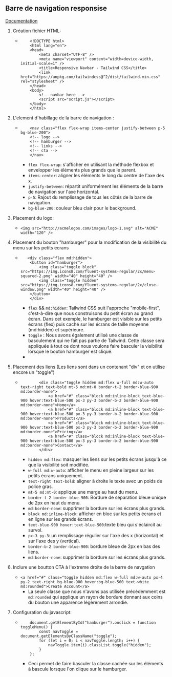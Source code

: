 ## Barre de navigation responsise 

[Documentation](https://tailwindcss.com/docs)

1. Création fichier HTML:
    -   ```
            <!DOCTYPE html>
            <html lang="en">
            <head>
                <meta charset="UTF-8" />
                <meta name="viewport" content="width=device-width, initial-scale=1" />
                <title>Responsive Navbar - Tailwind CSS</title>
                <link href="https://unpkg.com/tailwindcss@^2/dist/tailwind.min.css" rel="stylesheet" />      
            </head>
            <body>
                <!-- navbar here -->      
                <script src="script.js"></script>
            </body>
            </html>
        ```
2. L'element d'habillage de la barre de navigation :
    -   ```
            <nav class="flex flex-wrap items-center justify-between p-5 bg-blue-200">      
            <!-- logo -->
            <!-- hamburger -->
            <!-- links -->
            <!-- cta -->
            </nav> 
        ```
        - `flex flex-wrap`: s'afficher en utilisant la méthode flexbox et envelopper les éléments plus grands que le parent.
        - `items-center`: aligner les éléments le long du centre de l'axe des x.
        - `justify-between`: répartit uniformément les éléments de la barre de navigation sur l'axe horizontal.
        - `p-5`: Rajout du remplissage de tous les côtés de la barre de navigation.
        - `bg-blue-200`: couleur bleu clair pour le background.
3. Placement du logo:
    - `<img src="http://acmelogos.com/images/logo-1.svg" alt="ACME" width="120" />`
4. Placement du bouton "hamburger" pour la modification de la visibilité du menu sur les petits ecrans 
    -   ```
           <div class="flex md:hidden">
            <button id="hamburger">
                <img class="toggle block" src="https://img.icons8.com/fluent-systems-regular/2x/menu-squared-2.png" width="40" height="40" />
                <img class="toggle hidden" src="https://img.icons8.com/fluent-systems-regular/2x/close-window.png" width="40" height="40" />
            </button>
            </div> 
        ```
        - `flex` && `md:hidden`: Tailwind CSS suit l'approche "mobile-first", c'est-à-dire que nous construisons du petit écran au grand écran. Dans cet exemple, le hamburger est visible sur les petits écrans (flex) puis caché sur les écrans de taille moyenne (md:hidden) et supérieure.
        - `toggle` : Nous avons également utilisé une classe de basculement qui ne fait pas partie de Tailwind. Cette classe sera appliquée à tout ce dont nous voulons faire basculer la visibilité lorsque le bouton hamburger est cliqué.
        - 


5. Placement des liens (Les liens sont dans un contenant "div" et on utilise encore un "toggle")
    -   ```
                <div class="toggle hidden md:flex w-full md:w-auto text-right text-bold mt-5 md:mt-0 border-t-2 border-blue-900 md:border-none">        
                    <a href="#" class="block md:inline-block text-blue-900 hover:text-blue-500 px-3 py-3 border-b-2 border-blue-900 md:border-none">Home</a>
                    <a href="#" class="block md:inline-block text-blue-900 hover:text-blue-500 px-3 py-3 border-b-2 border-blue-900 md:border-none">Products</a>
                    <a href="#" class="block md:inline-block text-blue-900 hover:text-blue-500 px-3 py-3 border-b-2 border-blue-900 md:border-none">Pricing</a>
                    <a href="#" class="block md:inline-block text-blue-900 hover:text-blue-500 px-3 py-3 border-b-2 border-blue-900 md:border-none">Contact</a>
                </div>
        ```
        - `hidden md:flex`: masquer les liens sur les petits écrans jusqu'à ce que la visibilité soit modifiée.
        - `w-full md:w-auto`: afficher le menu en pleine largeur sur les petits écrans uniquement.
        - `text-right text-bold`: aligner à droite le texte avec un poids de police gras.
        - `mt-5 md:mt-0`: applique une marge au haut du menu.
        - `border-t-2 border-blue-900`: Bordure de séparation bleue unique de 2px en haut du menu.
        - `md:border-none`: supprimer la bordure sur les écrans plus grands.
        - `block md:inline-block`: afficher en bloc sur les petits écrans et en ligne sur les grands écrans.
        - `text-blue-900 hover:text-blue-500`:texte bleu qui s'éclaircit au survol.
        - `px-3 py-3`: un remplissage régulier sur l'axe des x (horizontal) et sur l'axe des y (vertical).
        - `border-b-2 border-blue-900`: bordure bleue de 2px en bas des liens.
        - `md:border-none`: supprimer la bordure sur les écrans plus grands.
6. Inclure une boutton CTA à l'extreme droite de la barre de navgation
    - `<a href="#" class="toggle hidden md:flex w-full md:w-auto px-4 py-2 text-right bg-blue-900 hover:bg-blue-500 text-white md:rounded">Create Account</a>`
        - La seule classe que nous n'avons pas utilisée précédemment est `md:rounded` qui applique un rayon de bordure donnant aux coins du bouton une apparence légèrement arrondie.
7. Configuration du javascript:
    -   ```
            document.getElementById("hamburger").onclick = function toggleMenu() {
                const navToggle = document.getElementsByClassName("toggle");
                for (let i = 0; i < navToggle.length; i++) {
                    navToggle.item(i).classList.toggle("hidden");
                }
            };
        ```
        - Ceci permet de faire basculer la classe cachée sur les éléments à bascule lorsque l'on clique sur le hamburger.